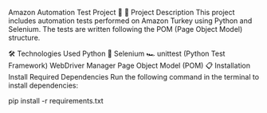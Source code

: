 Amazon Automation Test Project 🛒
📌 Project Description
This project includes automation tests performed on Amazon Turkey using Python and Selenium. The tests are written following the POM (Page Object Model) structure.

🛠 Technologies Used
Python 🐍
Selenium 🏎️
unittest (Python Test Framework)
WebDriver Manager
Page Object Model (POM)
📋 Installation
Install Required Dependencies Run the following command in the terminal to install dependencies:

pip install -r requirements.txt
